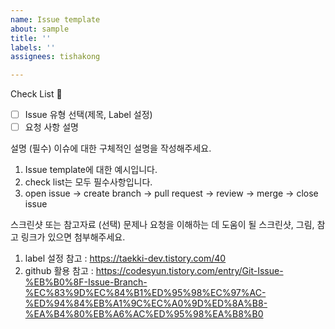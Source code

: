 ```yaml
---
name: Issue template
about: sample
title: ''
labels: ''
assignees: tishakong

---
```


Check List 📝

- [ ] Issue 유형 선택(제목, Label 설정)
- [ ] 요청 사항 설명

설명 (필수)
이슈에 대한 구체적인 설명을 작성해주세요.

1. Issue template에 대한 예시입니다.
2. check list는 모두 필수사항입니다.
3. open issue -> create branch -> pull request -> review -> merge -> close issue

스크린샷 또는 참고자료 (선택)
문제나 요청을 이해하는 데 도움이 될 스크린샷, 그림, 참고 링크가 있으면 첨부해주세요.

1. label 설정 참고 : https://taekki-dev.tistory.com/40
2. github 활용 참고 : https://codesyun.tistory.com/entry/Git-Issue-%EB%B0%8F-Issue-Branch-%EC%83%9D%EC%84%B1%ED%95%98%EC%97%AC-%ED%94%84%EB%A1%9C%EC%A0%9D%ED%8A%B8-%EA%B4%80%EB%A6%AC%ED%95%98%EA%B8%B0
